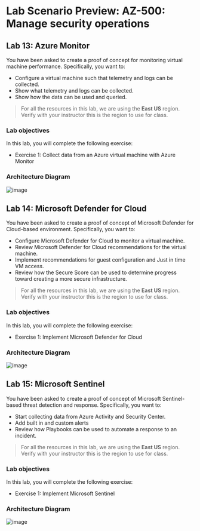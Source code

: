 # Lab Scenario Preview: AZ-500: Manage security operations

## Lab 13: Azure Monitor
You have been asked to create a proof of concept for monitoring virtual machine performance. Specifically, you want to:
- Configure a virtual machine such that telemetry and logs can be collected.
- Show what telemetry and logs can be collected.
- Show how the data can be used and queried. 

> For all the resources in this lab, we are using the **East US** region. Verify with your instructor this is the region to use for class. 

### Lab objectives
In this lab, you will complete the following exercise:
- Exercise 1: Collect data from an Azure virtual machine with Azure Monitor

### Architecture Diagram

![image](https://user-images.githubusercontent.com/91347931/157536648-0a286514-a7e2-4058-9dea-e42da21eef76.png)

## Lab 14: Microsoft Defender for Cloud
You have been asked to create a proof of concept of Microsoft Defender for Cloud-based environment. Specifically, you want to:
- Configure Microsoft Defender for Cloud to monitor a virtual machine.
- Review Microsoft Defender for Cloud recommendations for the virtual machine.
- Implement recommendations for guest configuration and Just in time VM access. 
- Review how the Secure Score can be used to determine progress toward creating a more secure infrastructure.

 > For all the resources in this lab, we are using the **East US** region. Verify with your instructor this is the region to use for class. 

### Lab objectives
In this lab, you will complete the following exercise:
- Exercise 1: Implement Microsoft Defender for Cloud

### Architecture Diagram

![image](https://user-images.githubusercontent.com/91347931/157537800-94a64b6e-026c-41b2-970e-f8554ce1e0ab.png)

## Lab 15: Microsoft Sentinel
You have been asked to create a proof of concept of Microsoft Sentinel-based threat detection and response. Specifically, you want to:
- Start collecting data from Azure Activity and Security Center.
- Add built in and custom alerts 
- Review how Playbooks can be used to automate a response to an incident.

> For all the resources in this lab, we are using the **East US** region. Verify with your instructor this is the region to use for class. 

### Lab objectives
In this lab, you will complete the following exercise:
- Exercise 1: Implement Microsoft Sentinel

### Architecture Diagram

![image](https://user-images.githubusercontent.com/91347931/157538440-4953be73-90be-4edd-bd23-b678326ba637.png)